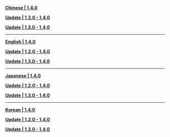 **[Chinese | 1.4.0]()**

**[Update | 1.2.0 - 1.4.0](https://autopatchos.zenlesszonezero.com/pclauncher/nap_global/audio_zh-cn_1.2.0_1.4.0_hdiff_TjxWwebponEfRXhV.zip)**

**[Update | 1.3.0 - 1.4.0](https://autopatchos.zenlesszonezero.com/pclauncher/nap_global/audio_zh-cn_1.3.0_1.4.0_hdiff_dKytRQTsyANCIYXe.zip)**

---

**[English | 1.4.0]()**

**[Update | 1.2.0 - 1.4.0](https://autopatchos.zenlesszonezero.com/pclauncher/nap_global/audio_en-us_1.2.0_1.4.0_hdiff_IxbcegJzpUHLNbHE.zip)**

**[Update | 1.3.0 - 1.4.0](https://autopatchos.zenlesszonezero.com/pclauncher/nap_global/audio_en-us_1.3.0_1.4.0_hdiff_PKKDAfmMdsXuQLLP.zip)**

---

**[Japanese | 1.4.0]()**

**[Update | 1.2.0 - 1.4.0](https://autopatchos.zenlesszonezero.com/pclauncher/nap_global/audio_ja-jp_1.2.0_1.4.0_hdiff_PnALrCsGrfiofiaQ.zip)**

**[Update | 1.3.0 - 1.4.0](https://autopatchos.zenlesszonezero.com/pclauncher/nap_global/audio_ja-jp_1.3.0_1.4.0_hdiff_BwsXQvtkBnyDEbrO.zip)**

---

**[Korean | 1.4.0]()**

**[Update | 1.2.0 - 1.4.0](https://autopatchos.zenlesszonezero.com/pclauncher/nap_global/audio_ko-kr_1.2.0_1.4.0_hdiff_EehVKyizTDQLNwUb.zip)**

**[Update | 1.3.0 - 1.4.0](https://autopatchos.zenlesszonezero.com/pclauncher/nap_global/audio_ko-kr_1.3.0_1.4.0_hdiff_ZjkGACsivrLfVaTs.zip)**